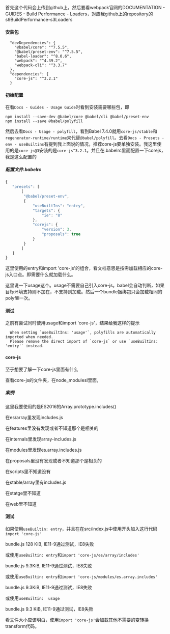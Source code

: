 
首先这个代码会上传到github上，然后要看webpack官网的DOCUMENTATION - GUIDES - Build Performance - Loaders，对应我github上的repository的s9BuildPerformance-s3Loaders


#### 安装包
```
  "devDependencies": {
    "@babel/core": "^7.5.5",
    "@babel/preset-env": "^7.5.5",
    "babel-loader": "^8.0.6",
    "webpack": "^4.39.2",
    "webpack-cli": "^3.3.7"
  },
  "dependencies": {
    "core-js": "^3.2.1"
  }
```


#### 初始配置

在看`Docs - Guides - Usage Guide`时看到安装需要哪些包，即

```
npm install --save-dev @babel/core @babel/cli @babel/preset-env
npm install --save @babel/polyfill
```

然后去看`Docs - Usage - polyfill`，看到Babel 7.4.0就用`core-js/stable`和`regenerator-runtime/runtime`来代替`@babel/polyfill`。去看`Docs - Presets - env - useBuiltins`有提到我上面说的情况，推荐core-js要单独安装。我这里使用的是`core-js@3`安装的是`core-js^3.2.1`。并且在.babelrc里面配置一下corejs，我是这么配置的

##### 配置文件.babelrc 

```js
{
   "presets": [
       [
        "@babel/preset-env",
        {
            "useBuiltIns": "entry",
            "targets": {
                "ie": "8"
            },
            "corejs": {
                "version": 3,
                "proposals": true
            }
        }
       ]
   ]
}
```

这里使用的entry和import 'core-js'的组合，看文档意思是按需加载相应的core-js入口点。即需要什么就加载什么。

这里说一下usage这个。usage不需要自己引入core-js。babel会自动判断，如果目标环境支持则不加在，不支持则加载。然后一个bundle捆绑包只会加载相同的polyfill一次。

#### 测试

之前有尝试同时使用usage和import 'core-js'，结果给我这样的提示

```
  When setting `useBuiltIns: 'usage'`, polyfills are automatically imported when needed.
  Please remove the direct import of `core-js` or use `useBuiltIns: 'entry'` instead.
```





#### core-js

至于想要了解一下core-js里面有什么

查看core-js的文件夹，在node_modulesl里面，

##### 案例

这里我要使用的是ES2016的Array.prototype.includes()

在es/array里发现includes.js

在features里没有发现或者不知道那个是相关的

在internals里发现array-includes.js

在modules里发现es.array.includes.js

在proposals里没有发现或者不知道那个是相关的

在scripts里不知道没有

在stable/array里有includes.js

在statge里不知道

在web里不知道



#### 测试

如果使用`useBuiltin: entry`，并且在在src/index.js中使用开头加入这行代码`import 'core-js'`

bundle.js 128 KiB, IE11-9通过测试，IE8失败

或使用`useBuiltin: entry`和`import 'core-js/es/array/includes'`

bundle.js 9.3KiB, IE11-9通过测试，IE8失败

或使用`useBuiltin: entry`和`import 'core-js/modules/es.array.includes'`

bundle.js 9.3KiB, IE11-9通过测试，IE8失败

或使用`useBuiltin:  usage`

bundle.js 9.3 KiB, IE11-9通过测试，IE8失败


看文件大小应该明白，使用`import 'core-js'`会加载其他不需要的变转换transform代码。



